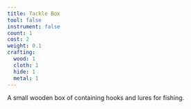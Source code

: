 ```yaml
---
title: Tackle Box
tool: false
instrument: false
count: 1
cost: 2
weight: 0.1
crafting:
  wood: 1
  cloth: 1
  hide: 1
  metal: 1
---
```

A small wooden box of containing hooks and lures for fishing.
